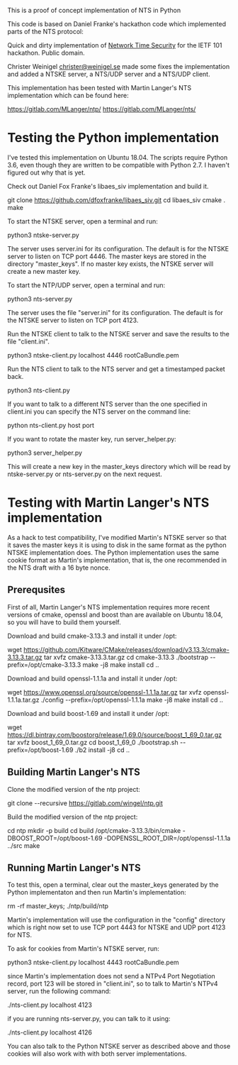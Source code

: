 This is a proof of concept implementation of NTS in Python

This code is based on Daniel Franke's hackathon code which implemented
parts of the NTS protocol:

Quick and dirty implementation of [Network Time
Security](https://github.com/dfoxfranke/nts) for the IETF 101
hackathon. Public domain.

Christer Weinigel <christer@weinigel.se> made some fixes the
implementation and added a NTSKE server, a NTS/UDP server and a
NTS/UDP client.

This implementation has been tested with Martin Langer's NTS
implementation which can be found here:

 https://gitlab.com/MLanger/ntp/
 https://gitlab.com/MLanger/nts/

Testing the Python implementation
=================================

I've tested this implementation on Ubuntu 18.04.  The scripts require
Python 3.6, even though they are written to be compatible with Python
2.7.  I haven't figured out why that is yet.

Check out Daniel Fox Franke's libaes_siv implementation and build it.

 git clone https://github.com/dfoxfranke/libaes_siv.git
 cd libaes_siv
 cmake .
 make

To start the NTSKE server, open a terminal and run:

 python3 ntske-server.py

The server uses server.ini for its configuration.  The default is for
the NTSKE server to listen on TCP port 4446.  The master keys are
stored in the directory "master_keys".  If no master key exists, the
NTSKE server will create a new master key.

To start the NTP/UDP server, open a terminal and run:

 python3 nts-server.py

The server uses the file "server.ini" for its configuration.  The
default is for the NTSKE server to listen on TCP port 4123.

Run the NTSKE client to talk to the NTSKE server and save the results
to the file "client.ini".

 python3 ntske-client.py localhost 4446 rootCaBundle.pem

Run the NTS client to talk to the NTS server and get a timestamped
packet back.

 python3 nts-client.py

If you want to talk to a different NTS server than the one specified
in client.ini you can specify the NTS server on the command line:

 python nts-client.py host port

If you want to rotate the master key, run server_helper.py:

 python3 server_helper.py

This will create a new key in the master_keys directory which will be
read by ntske-server.py or nts-server.py on the next request.

Testing with Martin Langer's NTS implementation
===============================================

As a hack to test compatibility, I've modified Martin's NTSKE server
so that it saves the master keys it is using to disk in the same
format as the python NTSKE implementation does.  The Python
implementation uses the same cookie format as Martin's implementation,
that is, the one recommended in the NTS draft with a 16 byte nonce.

Prerequsites
------------

First of all, Martin Langer's NTS implementation requires more recent
versions of cmake, openssl and boost than are available on Ubuntu
18.04, so you will have to build them yourself.

Download and build cmake-3.13.3 and install it under /opt:

 wget https://github.com/Kitware/CMake/releases/download/v3.13.3/cmake-3.13.3.tar.gz
 tar xvfz cmake-3.13.3.tar.gz
 cd cmake-3.13.3
 ./bootstrap --prefix=/opt/cmake-3.13.3
 make -j8
 make install
 cd ..

Download and build openssl-1.1.1a and install it under /opt:

 wget https://www.openssl.org/source/openssl-1.1.1a.tar.gz
 tar xvfz openssl-1.1.1a.tar.gz
 ./config --prefix=/opt/openssl-1.1.1a
 make -j8
 make install
 cd ..

Download and build boost-1.69 and install it under /opt:

 wget https://dl.bintray.com/boostorg/release/1.69.0/source/boost_1_69_0.tar.gz
 tar xvfz boost_1_69_0.tar.gz
 cd boost_1_69_0
 ./bootstrap.sh --prefix=/opt/boost-1.69
 ./b2 install -j8
 cd ..

Building Martin Langer's NTS
----------------------------

Clone the modified version of the ntp project:

 git clone --recursive https://gitlab.com/wingel/ntp.git

Build the modified version of the ntp project:

 cd ntp
 mkdir -p build
 cd build
 /opt/cmake-3.13.3/bin/cmake -DBOOST_ROOT=/opt/boost-1.69 -DOPENSSL_ROOT_DIR=/opt/openssl-1.1.1a ../src
 make

Running Martin Langer's NTS
---------------------------

To test this, open a terminal, clear out the master_keys generated by
the Python implementaton and then run Martin's implementation:

 rm -rf master_keys; ./ntp/build/ntp

Martin's implementation will use the configuration in the "config"
directory which is right now set to use TCP port 4443 for NTSKE and
UDP port 4123 for NTS.

To ask for cookies from Martin's NTSKE server, run:

 python3 ntske-client.py localhost 4443 rootCaBundle.pem

since Martin's implementation does not send a NTPv4 Port Negotiation
record, port 123 will be stored in "client.ini", so to talk to
Martin's NTPv4 server, run the following command:

 ./nts-client.py localhost 4123

if you are running nts-server.py, you can talk to it using:

 ./nts-client.py localhost 4126

You can also talk to the Python NTSKE server as described above and
those cookies will also work with with both server implementations.
